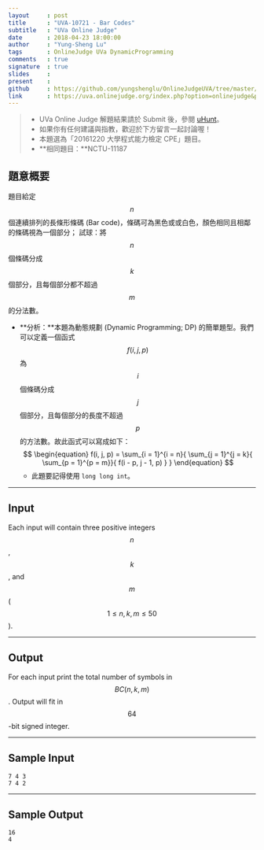 ```yaml
---
layout     : post
title      : "UVA-10721 - Bar Codes"
subtitle   : "UVa Online Judge"
date       : 2018-04-23 18:00:00
author     : "Yung-Sheng Lu"
tags       : OnlineJudge UVa DynamicProgramming
comments   : true
signature  : true
slides     : 
present    :
github     : https://github.com/yungshenglu/OnlineJudgeUVA/tree/master/UVA-10721
link       : https://uva.onlinejudge.org/index.php?option=onlinejudge&page=show_problem&problem=1662
---
```


> * UVa Online Judge 解題結果請於 Submit 後，參閱 [uHunt](https://uhunt.onlinejudge.org/)。
> * 如果你有任何建議與指教，歡迎於下方留言一起討論喔！
> * 本題選為「20161220 大學程式能力檢定 CPE」題目。
> * **相同題目：**NCTU-11187

## 題意概要

題目給定 $$n$$ 個連續排列的長條形條碼 (Bar code)，條碼可為黑色或或白色，顏色相同且相鄰的條碼視為一個部分；
試球：將 $$n$$ 個條碼分成 $$k$$ 個部分，且每個部分都不超過 $$m$$ 的分法數。
* **分析：**本題為動態規劃 (Dynamic Programming; DP) 的簡單題型。我們可以定義一個函式 $$f(i, j, p)$$ 為$$i$$ 個條碼分成 $$j$$ 個部分，且每個部分的長度不超過 $$p$$ 的方法數。故此函式可以寫成如下：
    $$
    \begin{equation}
    f(i, j, p) = \sum_{i = 1}^{i = n}{ \sum_{j = 1}^{j = k}{ \sum_{p = 1}^{p = m}}{ f(i - p, j - 1, p) } }
    \end{equation}
    $$
    * 此題要記得使用 `long long int`。

---
## Input

Each input will contain three positive integers $$n$$, $$k$$, and $$m$$ ($$1 \le n, k, m \le 50$$).

---
## Output

For each input print the total number of symbols in $$BC(n, k, m)$$. Output will fit in $$64$$-bit signed integer.

---
## Sample Input

```
7 4 3
7 4 2
```

---
## Sample Output

```
16
4
```